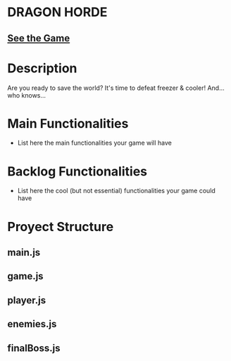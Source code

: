 # DRAGON HORDE

## [See the Game](https://culedev.github.io/game-project/)

# Description

Are you ready to save the world? It's time to defeat freezer & cooler! And... who knows...

# Main Functionalities

- List here the main functionalities your game will have

# Backlog Functionalities

- List here the cool (but not essential) functionalities your game could have

# Proyect Structure

## main.js

## game.js

## player.js 

## enemies.js

## finalBoss.js

